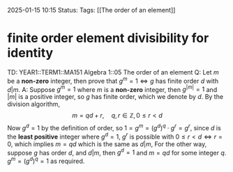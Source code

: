 2025-01-15 10:15
Status: 
Tags: [[The order of an element]]
# finite order element divisibility for identity

TD: YEAR1::TERM1::MA151 Algebra 1::05 The order of an element
Q: Let $m$ be a __non-zero__ integer, then prove that $g^{m}=1 \iff g$ has finite order $d$ with $d |m$.
A: Suppose $g^{m}=1$ where $m$ is a __non-zero__ integer, then $g^{|m|}=1$ and $|m|$ is a positive integer, so $g$ has finite order, which we denote by $d$. By the division algorithm,$$
m=qd+r, \quad q,r\in \mathbb{Z},0\leq r<d
$$Now $g^{d}=1$ by the definition of order, so $1=g^{m}=(g^{d})^{q}\cdot g^{r}=g^{r}$, since $d$ is the __least positive__ integer where $g^{d}=1$, $g^{r}$ is possible with $0\leq r<d\iff r=0$, which implies $m=qd$ which is the same as $d|m$,
For the other way, suppose $g$ has order $d$, and $d|m$, then $g^{d}=1$ and $m=qd$ for some integer $q$.
$g^{m}=(g^{d})^{q}=1$ as required.
<!--ID: 1736937106523-->
